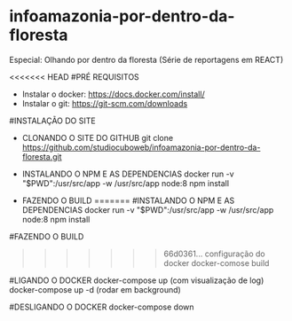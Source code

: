# infoamazonia-por-dentro-da-floresta
Especial: Olhando por dentro da floresta (Série de reportagens em REACT)

<<<<<<< HEAD
#PRÉ REQUISITOS
- Instalar o docker: https://docs.docker.com/install/
- Instalar o git: https://git-scm.com/downloads

#INSTALAÇÃO DO SITE

- CLONANDO O SITE DO GITHUB
git clone https://github.com/studiocuboweb/infoamazonia-por-dentro-da-floresta.git

- INSTALANDO O NPM E AS DEPENDENCIAS
docker run -v "$PWD":/usr/src/app -w /usr/src/app node:8 npm install

- FAZENDO O BUILD
=======
#INSTALANDO O NPM E AS DEPENDENCIAS
docker run -v "$PWD":/usr/src/app -w /usr/src/app node:8 npm install

#FAZENDO O BUILD
>>>>>>> 66d0361... configuração do docker
docker-comose build


#LIGANDO O DOCKER
docker-compose up (com visualização de log)
docker-compose up -d (rodar em background)

#DESLIGANDO O DOCKER
docker-compose down
